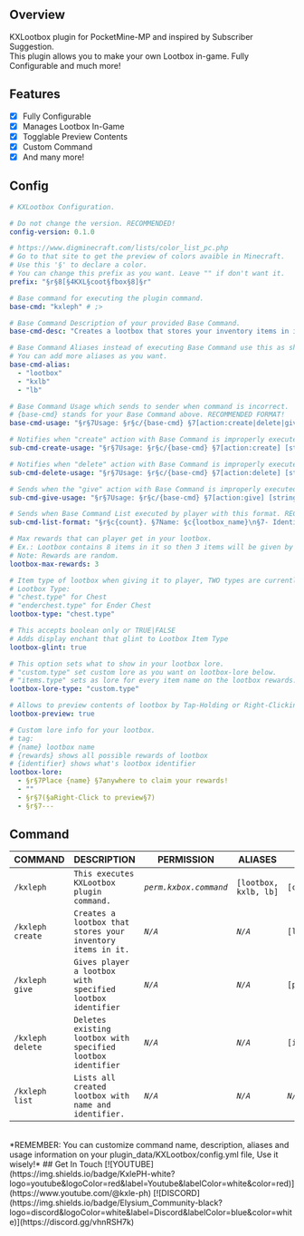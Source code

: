 ## Overview
KXLootbox plugin for PocketMine-MP and inspired by Subscriber Suggestion.
<br>
This plugin allows you to make your own Lootbox in-game. Fully Configurable and much more!
<br>
## Features
- [x] Fully Configurable
- [x] Manages Lootbox In-Game
- [x] Togglable Preview Contents
- [x] Custom Command
- [x] And many more!
## Config
```yaml
# KXLootbox Configuration.

# Do not change the version. RECOMMENDED!
config-version: 0.1.0

# https://www.digminecraft.com/lists/color_list_pc.php
# Go to that site to get the preview of colors avaible in Minecraft.
# Use this '§' to declare a color.
# You can change this prefix as you want. Leave "" if don't want it.
prefix: "§r§8[§4KXL§coot§fbox§8]§r"

# Base command for executing the plugin command.
base-cmd: "kxleph" # ;>

# Base Command Description of your provided Base Command.
base-cmd-desc: "Creates a lootbox that stores your inventory items in it."

# Base Command Aliases instead of executing Base Command use this as shortcut.
# You can add more aliases as you want.
base-cmd-alias:
  - "lootbox"
  - "kxlb"
  - "lb"

# Base Command Usage which sends to sender when command is incorrect.
# {base-cmd} stands for your Base Command above. RECOMMENDED FORMAT!
base-cmd-usage: "§r§7Usage: §r§c/{base-cmd} §7[action:create|delete|give|list]"

# Notifies when "create" action with Base Command is improperly executed.
sub-cmd-create-usage: "§r§7Usage: §r§c/{base-cmd} §7[action:create] [string:lootbox_name] [string:identifier]"

# Notifies when "delete" action with Base Command is improperly executed.
sub-cmd-delete-usage: "§r§7Usage: §r§c/{base-cmd} §7[action:delete] [string:identifier]"

# Sends when the "give" action with Base Command is improperly executed.
sub-cmd-give-usage: "§r§7Usage: §r§c/{base-cmd} §7[action:give] [string:player_name] [string:identifier] [int:amount]"

# Sends when Base Command List executed by player with this format. RECOMMEND FORMAT!
sub-cmd-list-format: "§r§c{count}. §7Name: §c{lootbox_name}\n§7- Identifier: §c{identifier}§r\n"

# Max rewards that can player get in your lootbox.
# Ex.: Lootbox contains 8 items in it so then 3 items will be given by default.
# Note: Rewards are random.
lootbox-max-rewards: 3

# Item type of lootbox when giving it to player, TWO types are currently avaible. More SOON!
# Lootbox Type:
# "chest.type" for Chest
# "enderchest.type" for Ender Chest
lootbox-type: "chest.type"

# This accepts boolean only or TRUE|FALSE
# Adds display enchant that glint to Lootbox Item Type
lootbox-glint: true

# This option sets what to show in your lootbox lore.
# "custom.type" set custom lore as you want on lootbox-lore below.
# "items.type" sets as lore for every item name on the lootbox rewards.
lootbox-lore-type: "custom.type"

# Allows to preview contents of lootbox by Tap-Holding or Right-Clicking it.
lootbox-preview: true

# Custom lore info for your lootbox.
# tag:
# {name} lootbox name
# {rewards} shows all possible rewards of lootbox
# {identifier} shows what's lootbox identifier
lootbox-lore:
  - §r§7Place {name} §7anywhere to claim your rewards!
  - ""
  - §r§7(§aRight-Click to preview§7)
  - §r§7---
```
## Command
| **COMMAND** | **DESCRIPTION** | **PERMISSION** | **ALIASES** | **USAGE** |
| --- | --- | --- | --- | --- |
| `/kxleph` | `This executes KXLootbox plugin command.` | *`perm.kxbox.command`* | `[lootbox, kxlb, lb]` | `[create, give, delete, list]` |
| `/kxleph create` | `Creates a lootbox that stores your inventory items in it.` | *`N/A`* | *`N/A`* | `[lootbox_name:identifier]` |
| `/kxleph give` | `Gives player a lootbox with specified lootbox identifier` | *`N/A`* | *`N/A`* | `[player_name:identifier:amount]` |
| `/kxleph delete` | `Deletes existing lootbox with specified lootbox identifier` | *`N/A`* | *`N/A`* | `[identifier]` |
| `/kxleph list` | `Lists all created lootbox with name and identifier.` | *`N/A`* | *`N/A`* | *`N/A`* |
<br>
*REMEMBER: You can customize command name, description, aliases and usage information on your plugin_data/KXLootbox/config.yml file, Use it wisely!*
## Get In Touch
[![YOUTUBE](https://img.shields.io/badge/KxlePH-white?logo=youtube&logoColor=red&label=Youtube&labelColor=white&color=red)](https://www.youtube.com/@kxle-ph)
[![DISCORD](https://img.shields.io/badge/Elysium_Community-black?logo=discord&logoColor=white&label=Discord&labelColor=blue&color=white)](https://discord.gg/vhnRSH7k)
